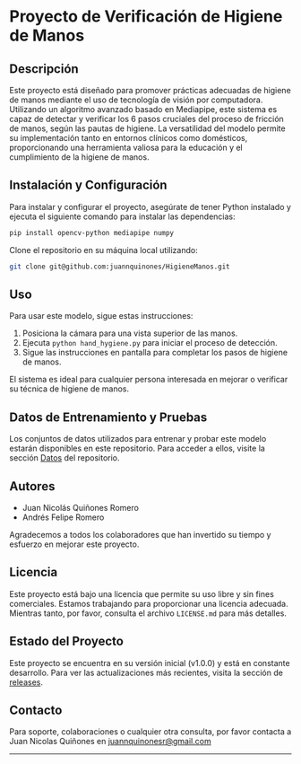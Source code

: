
# Proyecto de Verificación de Higiene de Manos

## Descripción
Este proyecto está diseñado para promover prácticas adecuadas de higiene de manos mediante el uso de tecnología de visión por computadora. Utilizando un algoritmo avanzado basado en Mediapipe, este sistema es capaz de detectar y verificar los 6 pasos cruciales del proceso de fricción de manos, según las pautas de higiene. La versatilidad del modelo permite su implementación tanto en entornos clínicos como domésticos, proporcionando una herramienta valiosa para la educación y el cumplimiento de la higiene de manos.

## Instalación y Configuración

Para instalar y configurar el proyecto, asegúrate de tener Python instalado y ejecuta el siguiente comando para instalar las dependencias:

```bash
pip install opencv-python mediapipe numpy
```

Clone el repositorio en su máquina local utilizando:

```bash
git clone git@github.com:juannquinones/HigieneManos.git
```

## Uso

Para usar este modelo, sigue estas instrucciones:

1. Posiciona la cámara para una vista superior de las manos.
2. Ejecuta `python hand_hygiene.py` para iniciar el proceso de detección.
3. Sigue las instrucciones en pantalla para completar los pasos de higiene de manos.

El sistema es ideal para cualquier persona interesada en mejorar o verificar su técnica de higiene de manos. 

## Datos de Entrenamiento y Pruebas

Los conjuntos de datos utilizados para entrenar y probar este modelo estarán disponibles en este repositorio. Para acceder a ellos, visite la sección [Datos](https://github.com/juannquinones/HigieneManos/tree/main/Data) del repositorio.


## Autores

- Juan Nicolás Quiñones Romero
- Andrés Felipe Romero

Agradecemos a todos los colaboradores que han invertido su tiempo y esfuerzo en mejorar este proyecto.

## Licencia

Este proyecto está bajo una licencia que permite su uso libre y sin fines comerciales. Estamos trabajando para proporcionar una licencia adecuada. Mientras tanto, por favor, consulta el archivo `LICENSE.md` para más detalles.

## Estado del Proyecto

Este proyecto se encuentra en su versión inicial (v1.0.0) y está en constante desarrollo. Para ver las actualizaciones más recientes, visita la sección de [releases](https://github.com/juannquinones/HigieneManos/tree/main/Releases).

## Contacto

Para soporte, colaboraciones o cualquier otra consulta, por favor contacta a Juan Nicolas Quiñones en juannquinonesr@gmail.com 

---

